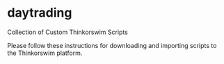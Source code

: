 # daytrading
Collection of Custom Thinkorswim Scripts

Please follow these instructions for downloading and importing scripts to the Thinkorswim platform.


